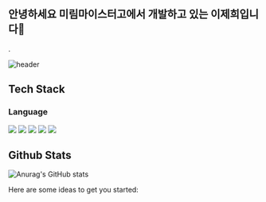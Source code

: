 ## 안녕하세요 미림마이스터고에서 개발하고 있는 이제희입니다👋
 .<div>
  <!--Header-->
![header](https://capsule-render.vercel.app/api?type=Soft&color=gradient&height=300&section=header&text=안녕하세요%20이제희입니다%20)
</div>
  <!--Body-->
<div>

 ## Tech Stack
  ### Language
  <!--Python-->
  <img src="https://img.shields.io/badge/Python-3776AB?style=flat-square&logo=Python&logoColor=white"/>
  <!--Java-->
  <img src="https://img.shields.io/badge/Java-F7DF1E?style=flat-square&logo=Java&logoColor=white"/>
  <!--JavaScript-->
  <img src="https://img.shields.io/badge/JavaScript-F7DF1E?style=flat-square&logo=JavaScript&logoColor=white"/>
  <!--HTML5-->
  <img src="https://img.shields.io/badge/HTML5-E34F26?style=flat-square&logo=HTML5&logoColor=white"/>
  <!--CSS-->
  <img src="https://img.shields.io/badge/CSS3-1572B6?style=flat-square&logo=CSS3&logoColor=white"/>
  <br/>
  
## Github Stats
![Anurag's GitHub stats](https://github-readme-stats.vercel.app/api?username=jeahee2&show_icons=true&theme=cobalt)
<br/>
  </div>
  Here are some ideas to get you started:
  <!--
- 🔭 I’m currently working on ...
- 🌱 I’m currently learning ...
- 👯 I’m looking to collaborate on ...
- 🤔 I’m looking for help with ...
- 💬 Ask me about ...
- 📫 How to reach me: ...
- 😄 Pronouns: ...
- ⚡ Fun fact: ...
-->
